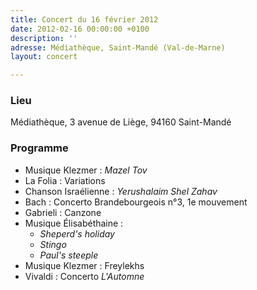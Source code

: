 ```yaml
---
title: Concert du 16 février 2012
date: 2012-02-16 00:00:00 +0100
description: ''
adresse: Médiathèque, Saint-Mandé (Val-de-Marne)
layout: concert

---
```

### Lieu

Médiathèque, 3 avenue de Liège, 94160 Saint-Mandé

### Programme

* Musique Klezmer : _Mazel Tov_
* La Folia : Variations
* Chanson Israélienne : _Yerushalaim Shel Zahav_
* Bach : Concerto Brandebourgeois n°3, 1e mouvement
* Gabrieli : Canzone
* Musique Élisabéthaine :
  * _Sheperd's holiday_
  * _Stingo_
  * _Paul's steeple_
* Musique Klezmer : Freylekhs
* Vivaldi : Concerto _L'Automne_